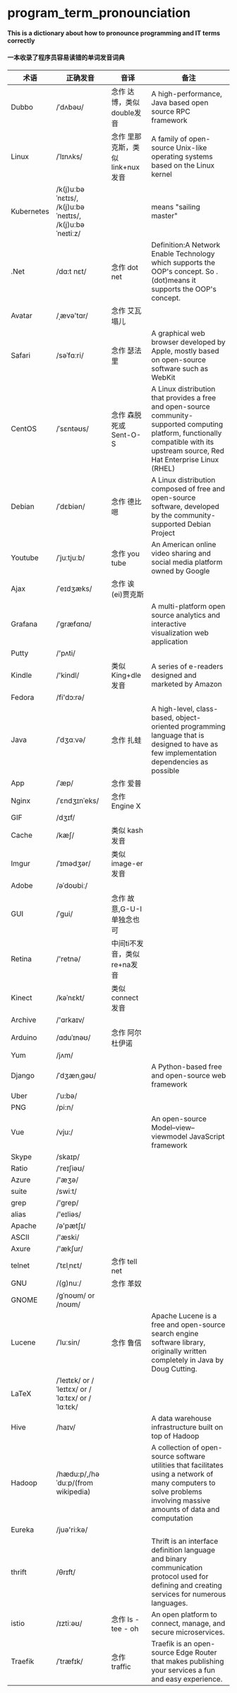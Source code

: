 # program_term_pronounciation

#### This is a dictionary about how to pronounce programming and IT terms correctly  
#### 一本收录了程序员容易读错的单词发音词典  

| 术语 | 正确发音 | 音译 | 备注 |
| ------ | ------ | ------ | ----- |
| Dubbo | /ˈdʌbəʊ/ | 念作 达博，类似double发音 |A high-performance, Java based open source RPC framework|
| Linux | /ˈlɪnʌks/ | 念作 里那克斯，类似link+nux发音 |  A family of open-source Unix-like operating systems based on the Linux kernel
| Kubernetes  | /k(j)uːbəˈnɛtɪs/, /k(j)uːbəˈneɪtɪs/, /k(j)uːbəˈneɪtiːz/ | |means "sailing master" |
| .Net  | /dɑ:t nɛt/ | 念作 dot net| Definition:A Network Enable Technology which supports the OOP's concept. So .(dot)means it supports the OOP's concept. |
| Avatar  | /ˌævə'tɑr/ | 念作 艾瓦塌儿|
| Safari | /səˈfɑːri/ | 念作 瑟法里 | A graphical web browser developed by Apple, mostly based on open-source software such as WebKit
| CentOS | /ˈsɛntəʊs/ | 念作 森脱死或Sent-O-S | A Linux distribution that provides a free and open-source community-supported computing platform, functionally compatible with its upstream source, Red Hat Enterprise Linux (RHEL)
| Debian | /ˈdɛbiən/ | 念作 德比嗯 | A Linux distribution composed of free and open-source software, developed by the community-supported Debian Project
| Youtube | /ˈjuːtjuːb/ | 念作 you tube | An American online video sharing and social media platform owned by Google
| Ajax | /ˈeɪdʒæks/ | 念作 诶(ei)贾克斯 |
| Grafana | /ˈɡræfɑnɑ/ | |  A multi-platform open source analytics and interactive visualization web application
| Putty | /'pʌti/ |  |
| Kindle | /'kindl/ | 类似King+dle发音| A series of e-readers designed and marketed by Amazon
| Fedora | /fi'dɔ:rə/ | |
| Java | /ˈdʒɑːvə/ | 念作 扎蛙| A high-level, class-based, object-oriented programming language that is designed to have as few implementation dependencies as possible
| App | /ˈæp/ | 念作 爱普|
| Nginx | /ˈɛndʒɪnˈeks/ | 念作 Engine X|
| GIF | /dʒɪf/ | |
| Cache | /kæʃ/ | 类似 kash 发音|
| Imgur | /ˈɪmədʒər/ | 类似 image-er 发音|
| Adobe | /əˈdoʊbiː/ | |
| GUI  | /ˈɡui/ | 念作 故意,G-U-I单独念也可|
| Retina  | /'retnə/ | 中间ti不发音，类似re+na发音|
| Kinect  | /kəˈnɛkt/ | 类似connect发音|
| Archive  | /'ɑrkaɪv/ | |
| Arduino  | /ɑduˈɪnəʊ/ | 念作 阿尔杜伊诺|
| Yum  | /jʌm/ | |
| Django  | /ˈdʒænˌgəʊ/ | |A Python-based free and open-source web framework |
| Uber  | /ˈu:bə/ | |
| PNG  | /pi:n/ | |
| Vue  | /vju:/ | |An open-source Model–view–viewmodel JavaScript framework |
| Skype  | /skaɪp/ | |
| Ratio  | /ˈreɪʃiəʊ/ | |
| Azure | /'æʒə/ | |
| suite  | /swiːt/ | |
| grep  | /'grep/ | |
| alias  | /'eɪliəs/ | |
| Apache  | /ə'pætʃɪ/ | |
| ASCII  | /'æski/ | |
| Axure  | /'æk∫ur/ | |
| telnet  | /ˈtɛlˌnɛt/ |念作 tell net |
| GNU  | /(g)nuː/ | 念作 革奴|
| GNOME  | /ɡˈnoʊm/ or /noʊm/ ||
| Lucene  | /ˈluːsin/ | 念作 鲁信|Apache Lucene is a free and open-source search engine software library, originally written completely in Java by Doug Cutting. |
| LaTeX  | /ˈleɪtɛk/ or /ˈleɪtɛx/ or /ˈlɑːtɛx/ or /ˈlɑːtɛk/| |
| Hive  | /haɪv/| | A data warehouse infrastructure built on top of Hadoop
| Hadoop  | /hædu:p/,/həˈduːp/(from wikipedia) | | A collection of open-source software utilities that facilitates using a network of many computers to solve problems involving massive amounts of data and computation
| Eureka  | /juә'ri:kә/ | |
| thrift  | /θrɪft/ | |Thrift is an interface definition language and binary communication protocol used for defining and creating services for numerous languages.|
| istio  | /ɪztiːəʊ/ |念作 Is - tee - oh |An open platform to connect, manage, and secure microservices.|
| Traefik  | /ˈtræfɪk/ |念作 traffic |Traefik is an open-source Edge Router that makes publishing your services a fun and easy experience.|

